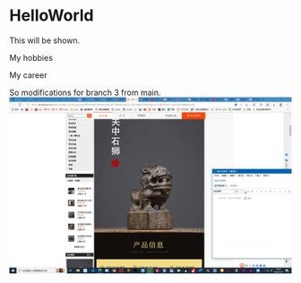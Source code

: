 # HelloWorld
This will be shown.

My hobbies

My career

So modifications for branch 3 from main.
![lion pic](屏幕截图(7).png)
